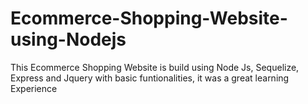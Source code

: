# Ecommerce-Shopping-Website-using-Nodejs
This Ecommerce Shopping Website is build using Node Js, Sequelize, Express and Jquery with basic funtionalities, it was a great learning Experience
